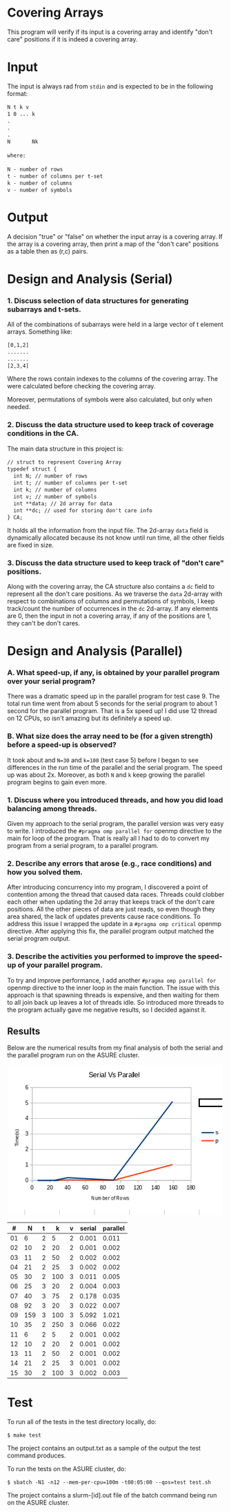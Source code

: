 # Covering Arrays

This program will verify if its input is a covering array and identify "don't
care" positions if it is indeed a covering array.

# Input

The input is always rad from `stdin` and is expected to be in the following
format:

```
N t k v
1 0 ... k
.
.
.
N       Nk

where:

N - number of rows
t - number of columns per t-set
k - number of columns
v - number of symbols
```

# Output

A decision "true" or "false" on whether the input array is a covering array.  If
the array is a covering array, then print a map of the "don't care" positions as
a table then as (r,c) pairs.

# Design and Analysis (Serial)

### 1. Discuss selection of data structures for generating subarrays and t-sets.

All of the combinations of subarrays were held in a large vector of t element
arrays. Something like:

```
[0,1,2]
.......
.......
[2,3,4]
```

Where the rows contain indexes to the columns of the covering array. The were
calculated before checking the covering array.

Moreover, permutations of symbols were also calculated, but only when needed.

### 2. Discuss the data structure used to keep track of coverage conditions in the CA.

The main data structure in this project is:

```
// struct to represent Covering Array
typedef struct {
  int N; // number of rows
  int t; // number of columns per t-set
  int k; // number of columns
  int v; // number of symbols
  int **data; // 2d array for data
  int **dc; // used for storing don't care info
} CA;
```

It holds all the information from the input file. The 2d-array `data` field is
dynamically allocated because its not know until run time, all the other fields
are fixed in size.

### 3. Discuss the data structure used to keep track of "don't care" positions.

Along with the covering array, the CA structure also contains a `dc` field to
represent all the don't care positions. As we traverse the `data` 2d-array  with
respect to combinations of columns and permutations of symbols, I keep
track/count the number of occurrences in the `dc` 2d-array. If any elements are
0, then the input in not a covering array, if any of the positions are 1, they
can't be don't cares.

# Design and Analysis (Parallel)

### A. What speed-up, if any, is obtained by your parallel program over your serial program?

There was a dramatic speed up in the parallel program for test case 9. The
total run time went from about 5 seconds for the serial program to about 1
second for the parallel program. That is a 5x speed up! I did use 12
thread on 12 CPUs, so isn't amazing but its definitely a speed up.

### B. What size does the array need to be (for a given strength) before a speed-up is observed?

It took about and `N=30` and `k=100` (test case 5) before I began to see
differences in the run time of the parallel and the serial program. The
speed up was about 2x. Moreover, as both `N` and `k` keep growing the
parallel program begins to gain even more.

### 1. Discuss where you introduced threads, and how you did load balancing among threads.

Given my approach to the serial program, the parallel version was very
easy to write. I introduced the `#pragma omp parallel for` openmp
directive to the main for loop of the program. That is really all I had to
do to convert my program from a serial program, to a parallel program.

### 2. Describe any errors that arose (e.g., race conditions) and how you solved them.

After introducing concurrency into my program,  I discovered a point of
contention among the thread that caused data races. Threads could clobber
each other when updating the 2d array that keeps track of the don't care
positions. All the other pieces of data are just reads, so even though
they area shared, the lack of updates prevents cause race conditions. To
address this issue I wrapped the update in a `#pragma omp critical` openmp
directive. After applying this fix, the parallel program output matched
the serial program output.

### 3. Describe the activities you performed to improve the speed-up of your parallel program.

To try and improve performance, I add another `#pragma omp parallel for`
openmp directive to the inner loop in the main function. The issue with
this approach is that spawning threads is expensive, and then waiting for
them to all join back up leaves a lot of threads idle. So introduced more
threads to the program actually gave me negative results, so I decided
against it.

## Results

Below are the numerical results from my final analysis of both the serial
and the parallel program run on the ASURE cluster.

![plot](plot.png)

| #  | N    | t   | k     | v   | serial  | parallel |
|----|------|-----|-------|-----|---------|----------|
| 01 | 6    | 2   | 5     | 2   | 0.001   | 0.011
| 02 | 10   | 2   | 20    | 2   | 0.001   | 0.002
| 03 | 11   | 2   | 50    | 2   | 0.002   | 0.002
| 04 | 21   | 2   | 25    | 3   | 0.002   | 0.002
| 05 | 30   | 2   | 100   | 3   | 0.011   | 0.005
| 06 | 25   | 3   | 20    | 2   | 0.004   | 0.003
| 07 | 40   | 3   | 75    | 2   | 0.178   | 0.035
| 08 | 92   | 3   | 20    | 3   | 0.022   | 0.007
| 09 | 159  | 3   | 100   | 3   | 5.092   | 1.021
| 10 | 35   | 2   | 250   | 3   | 0.066   | 0.022
| 11 | 6    | 2   | 5     | 2   | 0.001   | 0.002
| 12 | 10   | 2   | 20    | 2   | 0.001   | 0.002
| 13 | 11   | 2   | 50    | 2   | 0.001   | 0.002
| 14 | 21   | 2   | 25    | 3   | 0.001   | 0.002
| 15 | 30   | 2   | 100   | 3   | 0.002   | 0.003    |

# Test

To run all of the tests in the test directory locally, do:

    $ make test

The project contains an output.txt as a sample of the output the test command
produces.

To run the tests on the ASURE cluster, do:

    $ sbatch -N1 -n12 --mem-per-cpu=100m -t00:05:00 --qos=test test.sh

The project contains a slurm-[id].out file of the batch command being run
on the ASURE cluster.
